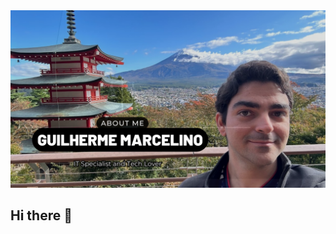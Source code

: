 <img src="https://github.com/Snawmk/Snawmk/blob/main/Guilherme%20Marcelino%20Banner.png?raw=true" alt="Gui MK GitHub README header image">

## Hi there 👋

<!--
**Snawmk/Snawmk** is a ✨ _special_ ✨ repository because its `README.md` (this file) appears on your GitHub profile.

Here are some ideas to get you started:

- 🔭 I’m currently working on ...
- 🌱 I’m currently learning ...
- 👯 I’m looking to collaborate on ...
- 🤔 I’m looking for help with ...
- 💬 Ask me about ...
- 📫 How to reach me: ...
- 😄 Pronouns: ...
- ⚡ Fun fact: ...
-->
